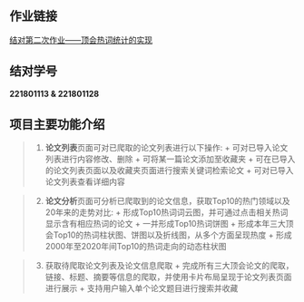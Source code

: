 ## 作业链接
[结对第二次作业——顶会热词统计的实现](https://edu.cnblogs.com/campus/fzu/2021SpringSoftwareEngineeringPractice/homework/11890)

## 结对学号
**221801113 & 221801128**

## 项目主要功能介绍
>1. **论文列表**页面可对已爬取的论文列表进行以下操作:
    + 可对已导入论文列表进行内容修改、删除
    + 可将某一篇论文添加至收藏夹
    + 可在已导入的论文列表页面以及收藏夹页面进行搜索关键词检索论文
    + 可对已导入论文列表查看详细内容

>2. **论文分析**页面可分析已爬取到的论文信息，获取Top10的热门领域以及20年来的走势对比:
    + 形成Top10热词词云图，并可通过点击相关热词显示含有相应热词的论文
    + 一并形成Top10热词饼图
    + 形成本年三大顶会Top10的热词柱状图、饼图以及折线图，从多个方面呈现热度
    + 形成2000年至2020年间Top10的热词走向的动态柱状图

>3. 获取待爬取论文列表及论文信息爬取
    + 完成所有三大顶会论文的爬取，链接、标题、摘要等信息的爬取，并使用卡片布局呈现于论文列表页面进行展示
    + 支持用户输入单个论文题目进行搜索并收藏